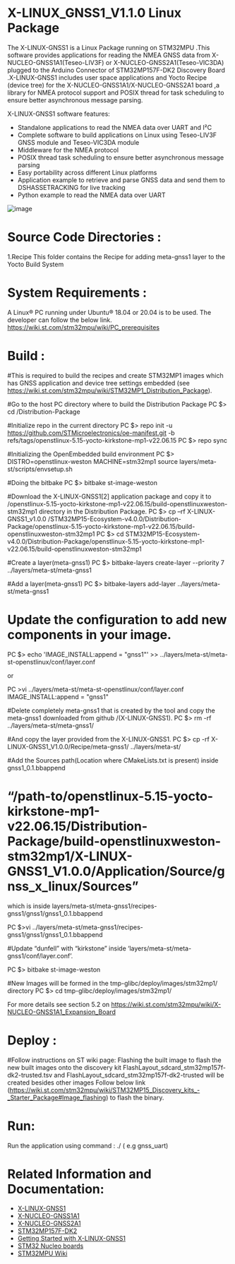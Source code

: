 X-LINUX_GNSS1_V1.1.0 Linux Package
==============================================================================================================
The X-LINUX-GNSS1 is a Linux Package running on STM32MPU .This software provides applications for reading the NMEA GNSS data from X-NUCLEO-GNSS1A1(Teseo-LIV3F) or X-NUCLEO-GNSS2A1(Teseo-VIC3DA) plugged to the Arduino Connector of STM32MP157F-DK2 Discovery Board .X-LINUX-GNSS1 includes user space applications and Yocto Recipe (device tree) for the X-NUCLEO-GNSS1A1/X-NUCLEO-GNSS2A1 board ,a library for NMEA protocol support and POSIX thread for task scheduling to ensure better asynchronous message parsing.


X-LINUX-GNSS1 software features:

- Standalone applications to read the NMEA data over UART and I²C
- Complete software to build applications on Linux using Teseo-LIV3F GNSS module and Teseo-VIC3DA module
- Middleware for the NMEA protocol
- POSIX thread task scheduling to ensure better asynchronous message parsing
- Easy portability across different Linux platforms
- Application example to retrieve and parse GNSS data and send them to DSHASSETRACKING for live tracking
- Python example to read the NMEA data over UART


![image](https://user-images.githubusercontent.com/8255773/199161263-892e6251-8ffb-4209-b424-18e6c9cb7ea7.png)



Source Code Directories :
==============================================================================================================


1.Recipe
This folder contains the  Recipe for adding meta-gnss1 layer to the Yocto Build System


System Requirements :
==============================================================================================================
A Linux® PC running under Ubuntu® 18.04 or 20.04 is to be used. The developer can follow the below
link.
https://wiki.st.com/stm32mpu/wiki/PC_prerequisites

Build :
==============================================================================================================
#This is required to build the recipes and create STM32MP1 images which has GNSS application and device tree settings embedded (see
https://wiki.st.com/stm32mpu/wiki/STM32MP1_Distribution_Package). 

#Go to the host PC directory where to build the Distribution Package
PC $> cd <working directory path>/Distribution-Package

#Initialize repo in the current directory
PC $> repo init -u https://github.com/STMicroelectronics/oe-manifest.git -b refs/tags/openstlinux-5.15-yocto-kirkstone-mp1-v22.06.15
PC $> repo sync

#Initializing the OpenEmbedded build environment
PC $> DISTRO=openstlinux-weston MACHINE=stm32mp1 source layers/meta-st/scripts/envsetup.sh

#Doing the bitbake
PC $> bitbake st-image-weston

#Download the X-LINUX-GNSS1[2] application package and copy it to /openstlinux-5.15-yocto-kirkstone-mp1-v22.06.15/build-openstlinuxweston-stm32mp1 directory in the Distribution Package.
PC $> cp –rf X-LINUX-GNSS1_v1.0.0 /STM32MP15-Ecosystem-v4.0.0/Distribution-Package/openstlinux-5.15-yocto-kirkstone-mp1-v22.06.15/build-openstlinuxweston-stm32mp1
PC $> cd STM32MP15-Ecosystem-v4.0.0/Distribution-Package/openstlinux-5.15-yocto-kirkstone-mp1-v22.06.15/build-openstlinuxweston-stm32mp1

#Create a layer(meta-gnss1)
PC $> bitbake-layers create-layer --priority 7 ../layers/meta-st/meta-gnss1

#Add a layer(meta-gnss1)
PC $> bitbake-layers add-layer ../layers/meta-st/meta-gnss1

# Update the configuration to add new components in your image.
PC $> echo 'IMAGE_INSTALL:append = "gnss1"' >> ../layers/meta-st/meta-st-openstlinux/conf/layer.conf

or

PC $>$vi ../layers/meta-st/meta-st-openstlinux/conf/layer.conf 
IMAGE_INSTALL:append = "gnss1"


#Delete completely meta-gnss1 that is created by the tool and copy the meta-gnss1 downloaded from github /(X-LINUX-GNSS1).
PC $> rm -rf ../layers/meta-st/meta-gnss1/


#And copy the layer provided from the X-LINUX-GNSS1.
PC $> cp  -rf X-LINUX-GNSS1_V1.0.0/Recipe/meta-gnss1/   ../layers/meta-st/

#Add the Sources path(Location where CMakeLists.txt is present) inside gnss1_0.1.bbappend
# “/path-to/openstlinux-5.15-yocto-kirkstone-mp1-v22.06.15/Distribution-Package/build-openstlinuxweston-stm32mp1/X-LINUX-GNSS1_V1.0.0/Application/Source/gnss_x_linux/Sources”
which is inside layers/meta-st/meta-gnss1/recipes-gnss1/gnss1/gnss1_0.1.bbappend

PC $>vi ../layers/meta-st/meta-gnss1/recipes-gnss1/gnss1/gnss1_0.1.bbappend

#Update “dunfell” with “kirkstone” inside ‘layers/meta-st/meta-gnss1/conf/layer.conf’.


PC $>  bitbake st-image-weston

#New Images will be formed in the tmp-glibc/deploy/images/stm32mp1/  directory
PC $> cd tmp-glibc/deploy/images/stm32mp1/ 

For more details see section 5.2 on https://wiki.st.com/stm32mpu/wiki/X-NUCLEO-GNSS1A1_Expansion_Board

Deploy :
==============================================================================================================
#Follow instructions on ST wiki page: Flashing the built image to flash the new built images onto the discovery kit
FlashLayout_sdcard_stm32mp157f-dk2-trusted.tsv and FlashLayout_sdcard_stm32mp157f-dk2-trusted will be created besides other images
Follow below link (https://wiki.st.com/stm32mpu/wiki/STM32MP15_Discovery_kits_-_Starter_Package#Image_flashing)  to flash the binary.

Run:
==============================================================================================================

Run the application using command : ./<application name> ( e.g gnss_uart)

  
Related Information and Documentation:
==============================================================================================================

- [X-LINUX-GNSS1](https://www.st.com/en/embedded-software/x-linux-gnss1.html)
- [X-NUCLEO-GNSS1A1](https://www.st.com/en/ecosystems/x-nucleo-gnss1a1.html)
- [X-NUCLEO-GNSS2A1](https://www.st.com/en/ecosystems/x-nucleo-gnss2a1.html)
- [STM32MP157F-DK2](https://www.st.com/en/evaluation-tools/stm32mp157f-dk2.html)
- [Getting Started with X-LINUX-GNSS1](https://www.st.com/content/ccc/resource/technical/document/user_manual/group0/00/bd/07/b2/84/29/46/4f/DM00460180/files/DM00460180.pdf/jcr:content/translations/en.DM00460180.pdf)
- [STM32 Nucleo boards](http://www.st.com/stm32nucleo)
- [STM32MPU Wiki](https://wiki.st.com/stm32mpu/wiki/Main_Page)
  

